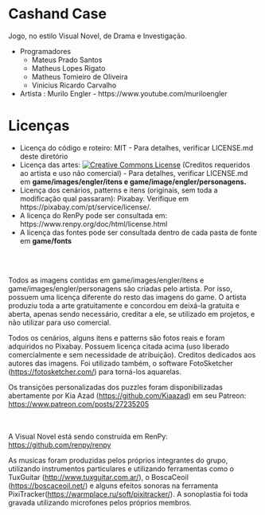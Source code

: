 # Cashand Case

Jogo, no estilo Visual Novel, de Drama e Investigação.


<ul>
<li>
Programadores
<ul>
<li>Mateus Prado Santos</li>
<li>Matheus Lopes Rigato</li>
<li>Matheus Tomieiro de Oliveira</li>
<li>Vinicius Ricardo Carvalho</li>
</ul>
</li>
<li>Artista : Murilo Engler - https://www.youtube.com/muriloengler</li>
</ul>



<h1>Licenças</h1>
<ul>
<li>Licença do código e roteiro: MIT - Para detalhes, verificar LICENSE.md deste diretório</li>
<li>Licença das artes: <a rel="license" href="http://creativecommons.org/licenses/by-nc/4.0/"><img alt="Creative Commons License" style="border-width:0" src="https://i.creativecommons.org/l/by-nc/4.0/80x15.png" /></a></a> (Creditos requeridos ao artista e uso não comercial) - Para detalhes, verificar LICENSE.md em <b>game/images/engler/itens e game/image/engler/personagens.</b></li>
<li>Licença dos cenários, patterns e itens (originais, sem toda a modificação qual passaram): Pixabay. Verifique em https://pixabay.com/pt/service/license/.</li>
<li>A licença do RenPy pode ser consultada em: https://www.renpy.org/doc/html/license.html</li>
<li>A licença das fontes pode ser consultada dentro de cada pasta de fonte em <b>game/fonts</b></li>

</ul>

<br><br>

Todos as imagens contidas em game/images/engler/itens e game/images/engler/personagens são criadas pelo artista. Por isso, possuem uma licença diferente do resto das imagens do game. O artista produziu toda a arte gratuitamente e concordou em deixá-la gratuita e aberta, apenas sendo necessário, creditar a ele, se utilizado em projetos, e não utilizar para uso comercial.

Todos os cenários, alguns itens e patterns são fotos reais e foram adquiridos no Pixabay. Possuem licença citada acima (uso liberado comercialmente e sem necessidade de atribuição). Creditos dedicados aos autores das imagens.
Foi utilizado também, o software FotoSketcher (https://fotosketcher.com/) para torná-los aquarelas.

Os transições personalizadas dos puzzles foram disponibilizadas abertamente por Kia Azad (https://github.com/Kiaazad) em seu Patreon: https://www.patreon.com/posts/27235205

<br><br>
A Visual Novel está sendo construída em RenPy: https://github.com/renpy/renpy<br>

As musicas foram produzidas pelos próprios integrantes do grupo, utilizando instrumentos particulares e utilizando ferramentas como o TuxGuitar (http://www.tuxguitar.com.ar/), o BoscaCeoil (https://boscaceoil.net/) e alguns efeitos sonoras na ferramenta PixiTracker(https://warmplace.ru/soft/pixitracker/). A sonoplastia foi toda gravada utilizando microfones pelos próprios membros.
